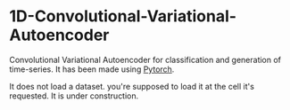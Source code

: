 # 1D-Convolutional-Variational-Autoencoder
Convolutional Variational Autoencoder for classification and generation of time-series.
It has been made using [Pytorch](pytorch.org).

It does not load a dataset. you're supposed to load it at the cell it's requested.
It is under construction.
